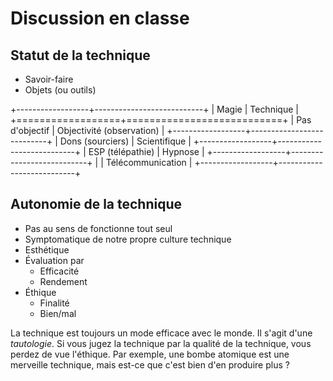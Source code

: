 # Discussion en classe

## Statut de la technique

- Savoir-faire
- Objets (ou outils)

+------------------+---------------------------+
| Magie            | Technique                 |
+==================+===========================+
| Pas d'objectif   | Objectivité (observation) |
+------------------+---------------------------+
| Dons (sourciers) | Scientifique              |
+------------------+---------------------------+
| ESP (télépathie) | Hypnose                   |
+------------------+---------------------------+
|                  | Télécommunication         |
+------------------+---------------------------+

## Autonomie de la technique

- Pas au sens de fonctionne tout seul
- Symptomatique de notre propre culture technique
- Esthétique
- Évaluation par
    - Efficacité
    - Rendement
- Éthique
    - Finalité
    - Bien/mal

La technique est toujours un mode efficace avec le monde. Il s'agit d'une *tautologie*. Si vous jugez la technique par la qualité de la technique, vous perdez de vue l'éthique. Par exemple, une bombe atomique est une merveille technique, mais est-ce que c'est bien d'en produire plus ?
